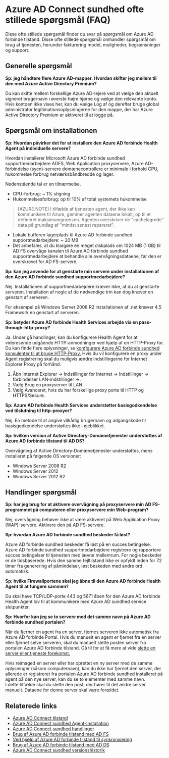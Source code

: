 <properties
    pageTitle="Azure AD Connect sundhed ofte stillede spørgsmål"
    description="Disse ofte stillede spørgsmål finder du svar på spørgsmål om Azure AD forbinde tilstand. Disse ofte stillede spørgsmål omhandler spørgsmål om brug af tjenesten, herunder fakturering model, muligheder, begrænsninger og support."
    services="active-directory"
    documentationCenter=""
    authors="billmath"
    manager="samueld"
    editor="curtand"/>

<tags
    ms.service="active-directory"
    ms.workload="identity"
    ms.tgt_pltfrm="na"
    ms.devlang="na"
    ms.topic="article"
    ms.date="10/18/2016"
    ms.author="vakarand"/>


# <a name="azure-ad-connect-health-frequently-asked-questions-faq"></a>Azure AD Connect sundhed ofte stillede spørgsmål (FAQ)

Disse ofte stillede spørgsmål finder du svar på spørgsmål om Azure AD forbinde tilstand. Disse ofte stillede spørgsmål omhandler spørgsmål om brug af tjenesten, herunder fakturering model, muligheder, begrænsninger og support.

## <a name="general-questions"></a>Generelle spørgsmål



**Sp: jeg håndtere flere Azure AD-mapper. Hvordan skifter jeg mellem til den med Azure Active Directory Premium?**

Du kan skifte mellem forskellige Azure AD-lejere ved at vælge den aktuelt signeret brugernavn i øverste højre hjørne og vælge den relevante konto. Hvis kontoen ikke vises her, kan du vælge Log af og derefter bruge global administrator legitimationsoplysningerne for den mappe, der har Azure Active Directory Premium er aktiveret til at logge på.

## <a name="installation-questions"></a>Spørgsmål om installationen



**Sp: Hvordan påvirker det for at installere den Azure AD forbinde Health Agent på individuelle servere?**

Hvordan installerer Microsoft Azure AD forbinde sundhed supportmedarbejdere ADFS, Web Application proxyservere, Azure AD-forbindelse (sycn)-servere domænecontrollere er minimale i forhold CPU, hukommelse forbrug netværksbåndbredde og lager.

Nedenstående tal er en tilnærmelse.

- CPU-forbrug: ~ 1% stigning
- Hukommelsesforbrug: op til 10% af total systemets hukommelse

>[AZURE.NOTE] I tilfælde af tjenesten agent, der ikke kan kommunikere til Azure, gemmer agenten dataene lokalt, op til et defineret maksimumgrænsen. Agenten overskriver de "cachelagrede" data på grundlag af "mindst senest repareret".

- Lokale bufferen lagerplads til Azure AD forbinde sundhed supportmedarbejdere: ~ 20 MB
- Det anbefales, at du klargøre en meget diskplads om 1024 MB (1 GB) til AD FS overvåge kanalen til Azure AD forbinde sundhed supportmedarbejdere at behandle alle overvågningsdataene, før den er overskrevet for AD FS-servere.

**Sp: kan jeg anvende for at genstarte min servere under installationen af den Azure AD forbinde sundhed supportmedarbejdere?**

Nej. Installationen af supportmedarbejdere kræver ikke, at du at genstarte serveren. Installation af nogle af de nødvendige trin kan dog kræver en genstart af serveren.

For eksempel på Windows Server 2008 R2 installationen af .net kræver 4,5 Framework en genstart af serveren.


**Sp: betyder Azure AD forbinde Health Services arbejde via en pass-through-http-proxy?**

Ja.  Under gå handlinger, kan du konfigurere Health Agent for at videresende udgående HTTP-anmodninger ved hjælp af en HTTP-Proxy for. Du kan finde flere oplysninger, se [konfigurere Azure AD forbinde sundhed konsulenter til at bruge HTTP-Proxy.](active-directory-aadconnect-health-agent-install.md#configure-azure-ad-connect-health-agents-to-use-http-proxy)
Hvis du vil konfigurere en proxy under Agent registrering skal du muligvis ændre indstillingerne for Internet Explorer Proxy på forhånd.
1. Åbn Internet Explorer -> Indstillinger for Internet -> Indstillinger -> forbindelser LAN-indstillinger ->.
2. Vælg Brug en proxyserver til LAN.
3. Vælg Avanceret, hvis du har forskellige proxy porte til HTTP og HTTPS/Secure.

**Sp: Azure AD forbinde Health Services understøtter basisgodkendelse ved tilslutning til http-proxyer?**

Nej. En metode til at angive vilkårlig brugernavn og adgangskode til basisgodkendelse understøttes ikke i øjeblikket.


**Sp: hvilken version af Active Directory-Domænetjenester understøttes af Azure AD forbinde tilstand til AD DS?**

Overvågning af Active Directory-Domænetjenester understøttes, mens installeret på følgende OS versioner:

- Windows Server 2008 R2
- Windows Server 2012
- Windows Server 2012 R2

## <a name="operations-questions"></a>Handlinger spørgsmål



**Sp: har jeg brug for at aktivere overvågning på proxyservere min AD FS-programmet på computeren eller proxyservere min Web-program?**

Nej, overvågning behøver ikke at være aktiveret på Web Application Proxy (WAP)-servere. Aktivere den på AD FS-servere.


**Sp: hvordan Azure AD forbinde sundhed beskeder få løst?**

Azure AD forbinde sundhed beskeder få løst på en succes betingelse. Azure AD forbinde sundhed supportmedarbejdere registrere og rapportere succes betingelser til tjenesten med jævne mellemrum. For nogle beskeder er de tidsbaserede. Hvis den samme fejltilstand ikke er opfyldt inden for 72 timer fra generering af påmindelser, løst beskeden med andre ord automatisk.




**Sp: hvilke Firewallportene skal jeg åbne til den Azure AD forbinde Health Agent til at fungere sammen?**

Du skal have TCP/UDP-porte 443 og 5671 åben for den Azure AD forbinde Health Agent lov til at kommunikere med Azure AD sundhed service slutpunkter.


**Sp: Hvorfor kan jeg se to servere med det samme navn på Azure AD forbinde sundhed portalen?**

Når du fjerner en agent fra en server, fjernes serveren ikke automatisk fra Azure AD forbinde Portal.  Hvis du manuelt en agent er fjernet fra en server eller fjernet selve serveren, skal du manuelt slette posten server fra portalen Azure AD forbinde tilstand. Gå til for at få mere at vide [slette en server eller tjeneste forekomst.](active-directory-aadconnect-health-operations.md#delete-a-server-or-service-instance)

Hvis reimaged en server eller har oprettet en ny server med de samme oplysninger (såsom computernavn), kan du ikke har fjernet den server, der allerede er registreret fra portalen Azure AD forbinde sundhed installeret på agent på den nye server, kan du se to elementer med samme navn.  
I dette tilfælde skal du slette den post, der hører til det ældre server manuelt. Dataene for denne server skal være forældet.

## <a name="related-links"></a>Relaterede links

* [Azure AD Connect tilstand](active-directory-aadconnect-health.md)
* [Azure AD Connect sundhed Agent-Installation](active-directory-aadconnect-health-agent-install.md)
* [Azure AD Connect sundhed handlinger](active-directory-aadconnect-health-operations.md)
* [Brug af Azure AD forbinde tilstand med AD FS](active-directory-aadconnect-health-adfs.md)
* [Ved hjælp af Azure AD forbinde tilstand til synkronisering](active-directory-aadconnect-health-sync.md)
* [Brug af Azure AD forbinde tilstand med AD DS](active-directory-aadconnect-health-adds.md)
* [Azure AD Connect sundhed versionshistorik](active-directory-aadconnect-health-version-history.md)
